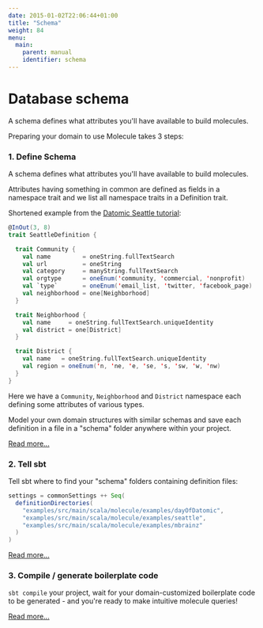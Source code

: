 ```yaml
---
date: 2015-01-02T22:06:44+01:00
title: "Schema"
weight: 84
menu:
  main:
    parent: manual
    identifier: schema
---
```


# Database schema

A schema defines what attributes you'll have available to build molecules.

Preparing your domain to use Molecule takes 3 steps:

### 1. Define Schema

A schema defines what attributes you'll have available to build molecules.

Attributes having something in common are defined as fields in a namespace trait and we list all namespace traits in a Definition trait. 

Shortened example from the [Datomic Seattle tutorial](http://docs.datomic.com/tutorial.html):

```scala
@InOut(3, 8)
trait SeattleDefinition {

  trait Community {
    val name         = oneString.fullTextSearch
    val url          = oneString
    val category     = manyString.fullTextSearch
    val orgtype      = oneEnum('community, 'commercial, 'nonprofit)
    val `type`       = oneEnum('email_list, 'twitter, 'facebook_page)
    val neighborhood = one[Neighborhood]
  }

  trait Neighborhood {
    val name     = oneString.fullTextSearch.uniqueIdentity
    val district = one[District]
  }

  trait District {
    val name   = oneString.fullTextSearch.uniqueIdentity
    val region = oneEnum('n, 'ne, 'e, 'se, 's, 'sw, 'w, 'nw)
  }
}
```

Here we have a `Community`, `Neighborhood` and `District` namespace each defining some attributes of various types.

Model your own domain structures with similar schemas and save each definition in a file in a "schema" folder anywhere within your project.

[Read more...](/manual/) 


### 2. Tell sbt

Tell sbt where to find your "schema" folders containing definition files:

```scala
settings = commonSettings ++ Seq(
  definitionDirectories(
    "examples/src/main/scala/molecule/examples/dayOfDatomic",
    "examples/src/main/scala/molecule/examples/seattle",
    "examples/src/main/scala/molecule/examples/mbrainz"
  )
)
```

[Read more...](/manual/) 


### 3. Compile / generate boilerplate code

`sbt compile` your project, wait for your domain-customized boilerplate code to be generated - and you're ready to make intuitive molecule queries!

[Read more...](/manual/) 
